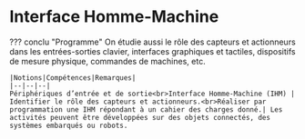 # Interface Homme-Machine

??? conclu "Programme"
    On étudie aussi le rôle des capteurs et actionneurs dans les entrées-sorties clavier, interfaces graphiques et tactiles, dispositifs de mesure physique, commandes de machines, etc.
    
    |Notions|Compétences|Remarques|
    |--|--|--|
    Périphériques d’entrée et de sortie<br>Interface Homme-Machine (IHM) | Identifier le rôle des capteurs et actionneurs.<br>Réaliser par programmation une IHM répondant à un cahier des charges donné.| Les activités peuvent être développées sur des objets connectés, des systèmes embarqués ou robots.
